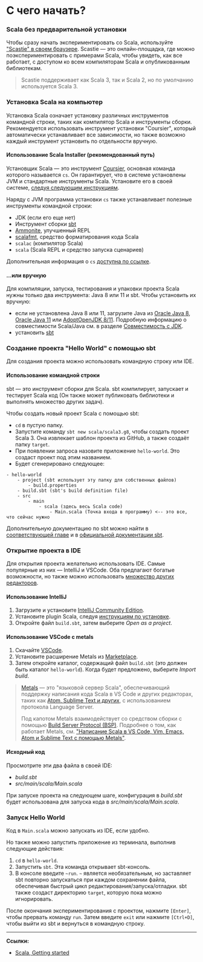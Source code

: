 # С чего начать?

### Scala без предварительной установки

Чтобы сразу начать экспериментировать со Scala, используйте ["Scastie" в своем браузере](https://scastie.scala-lang.org/pEBYc5VMT02wAGaDrfLnyw). 
Scastie — это онлайн-площадка, где можно поэкспериментировать с примерами Scala, 
чтобы увидеть, как все работает, с доступом ко всем компиляторам Scala и опубликованным библиотекам.

> Scastie поддерживает как Scala 3, так и Scala 2, но по умолчанию используется Scala 3.

### Установка Scala на компьютер

Установка Scala означает установку различных инструментов командной строки, 
таких как компилятор Scala и инструменты сборки. 
Рекомендуется использовать инструмент установки "Coursier", 
который автоматически устанавливает все зависимости, 
но также возможно каждый инструмент установить по отдельности вручную.

#### Использование Scala Installer (рекомендованный путь)

Установщик Scala — это инструмент [Coursier](https://get-coursier.io/docs/cli-overview), 
основная команда которого называется `cs`. 
Он гарантирует, что в системе установлены JVM и стандартные инструменты Scala. 
Установите его в своей системе, [следуя следующим инструкциям](https://get-coursier.io/docs/cli-installation).

Наряду с JVM программа установки `cs` также устанавливает полезные инструменты командной строки:
- JDK (если его еще нет)
- Инструмент сборки [sbt](https://www.scala-sbt.org/)
- [Ammonite](https://ammonite.io/), улучшенный REPL
- [scalafmt](https://scalameta.org/scalafmt/), средство форматирования кода Scala
- `scalac` (компилятор Scala)
- `scala` (Scala REPL и средство запуска сценариев)

Дополнительная информация о `cs` [доступна по ссылке](https://get-coursier.io/docs/cli-overview).

#### ...или вручную

Для компиляции, запуска, тестирования и упаковки проекта Scala нужны только два инструмента: Java 8 или 11 и sbt. 
Чтобы установить их вручную:
- если не установлена Java 8 или 11, загрузите Java из 
[Oracle Java 8](https://www.oracle.com/java/technologies/downloads/#java8), 
[Oracle Java 11](https://www.oracle.com/java/technologies/downloads/#java11) 
или [AdoptOpenJDK 8/11](https://adoptopenjdk.net/).
Подробную информацию о совместимости Scala/Java см. в разделе 
[Совместимость с JDK](https://docs.scala-lang.org/overviews/jdk-compatibility/overview.html).
- установить [sbt](https://www.scala-sbt.org/download.html)

### Создание проекта "Hello World" с помощью sbt

Для создания проекта можно использовать командную строку или IDE. 

#### Использование командной строки

sbt — это инструмент сборки для Scala. 
sbt компилирует, запускает и тестирует Scala код 
(Он также может публиковать библиотеки и выполнять множество других задач).

Чтобы создать новый проект Scala с помощью sbt:
- `cd` в пустую папку.
- Запустите команду `sbt new scala/scala3.g8`, чтобы создать проект Scala 3. 
Она извлекает шаблон проекта из GitHub, а также создаёт папку `target`.
- При появлении запроса назовите приложение `hello-world`. Это создаст проект под этим названием.
- Будет сгенерировано следующее:

```
- hello-world
    - project (sbt использует эту папку для собственных файлов)
        - build.properties
    - build.sbt (sbt's build definition file)
    - src
        - main
            - scala (здесь весь Scala code)
                - Main.scala (Точка входа в программу) <-- это все, что сейчас нужно
```

Дополнительную документацию по sbt можно найти в [соответствующей главе](tools/tools-sbt) 
и в [официальной документации sbt](https://www.scala-sbt.org/1.x/docs/index.html).

### Открытие проекта в IDE

Для открытия проекта желательно использовать IDE. Самые популярные из них — IntelliJ и VSCode. 
Оба предлагают богатые возможности, 
но также можно использовать [множество других редакторов](https://scalameta.org/metals/docs/).

#### Использование IntelliJ

1. Загрузите и установите [IntelliJ Community Edition](https://www.jetbrains.com/idea/download/).
2. Установите plugin Scala, следуя [инструкциям по установке](https://www.jetbrains.com/help/idea/managing-plugins.html).
3. Откройте файл `build.sbt`, затем выберите _Open as a project_.

#### Использование VSCode с metals

1. Скачайте [VSCode](https://code.visualstudio.com/Download).
2. Установите расширение Metals из [Marketplace](https://marketplace.visualstudio.com/items?itemName=scalameta.metals).
3. Затем откройте каталог, содержащий файл `build.sbt` (это должен быть каталог `hello-world`). 
Когда будет предложено, выберите _Import build_.

> [Metals](https://scalameta.org/metals/) — это "языковой сервер Scala", 
> обеспечивающий поддержку написания кода Scala в VS Code и других редакторах, 
> таких как [Atom, Sublime Text и других](https://scalameta.org/metals/docs/), 
> с использованием протокола Language Server. 
> 
> Под капотом Metals взаимодействует со средством сборки 
> с помощью [ Build Server Protocol (BSP)](https://build-server-protocol.github.io/). 
> Подробнее о том, как работает Metals, см. 
> ["Написание Scala в VS Code, Vim, Emacs, Atom и Sublime Text с помощью Metals"](https://www.scala-lang.org/2019/04/16/metals.html).

#### Исходный код

Просмотрите эти два файла в своей IDE:
- _build.sbt_
- _src/main/scala/Main.scala_

При запуске проекта на следующем шаге, конфигурация в _build.sbt_ 
будет использована для запуска кода в _src/main/scala/Main.scala_.

### Запуск Hello World

Код в `Main.scala` можно запускать из IDE, если удобно.

Но также можно запустить приложение из терминала, выполнив следующие действия:

1. `cd` в `hello-world`.
2. Запустить `sbt`. Эта команда открывает sbt-консоль.
3. В консоле введите `~run`. `~` является необязательным, 
но заставляет sbt повторно запускаться при каждом сохранении файла, 
обеспечивая быстрый цикл редактирования/запуска/отладки. 
sbt также создаст директорию `target`, которую пока можно игнорировать.

После окончания экспериментирования с проектом, нажмите `[Enter]`, чтобы прервать команду `run`. 
Затем введите `exit` или нажмите `[Ctrl+D]`, чтобы выйти из sbt и вернуться в командную строку.


---

**Ссылки:**
- [Scala, Getting started](https://docs.scala-lang.org/scala3/getting-started.html)
